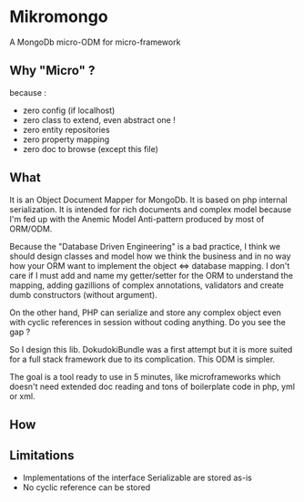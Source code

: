 # Mikromongo

A MongoDb micro-ODM for micro-framework

## Why "Micro" ?

because :

 * zero config (if localhost)
 * zero class to extend, even abstract one !
 * zero entity repositories
 * zero property mapping
 * zero doc to browse (except this file)

## What

It is an Object Document Mapper for MongoDb. It is based on php internal serialization.
It is intended for rich documents and complex model because I'm fed up with the Anemic
Model Anti-pattern produced by most of ORM/ODM.

Because the "Database Driven Engineering" is a bad practice, I think we should
design classes and model how we think the business and in no way how your ORM want 
to implement the object <=> database mapping. I don't care if I must add and 
name my getter/setter for the ORM to understand the mapping, adding gazillions 
of complex annotations, validators and create dumb constructors (without argument). 

On the other
hand, PHP can serialize and store any complex object even with cyclic references 
in session without coding anything. Do you see the gap ?

So I design this lib. DokudokiBundle was a first attempt but it is more suited
for a full stack framework due to its complication. This ODM is simpler.

The goal is a tool ready to use in 5 minutes, like microframeworks 
which doesn't need extended doc reading and tons of boilerplate code in
php, yml or xml.

## How



## Limitations

 * Implementations of the interface Serializable are stored as-is
 * No cyclic reference can be stored
